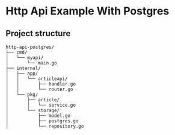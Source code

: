 # Http Api Example With Postgres

## Project structure

```
http-api-postgres/
├── cmd/
│   └── myapi/
│       └── main.go
├── internal/
│   ├── app/
│   │   └── articleapi/
│   │       ├── handler.go
│   │       └── router.go
│   └── pkg/
│       ├── article/
│       │   └── service.go
│       └── storage/
│           ├── model.go
│           ├── postgres.go
│           └── repository.go
```
